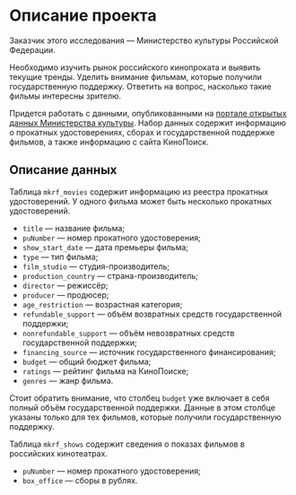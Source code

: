# Описание проекта

Заказчик этого исследования — Министерство культуры Российской Федерации.

Необходимо изучить рынок российского кинопроката и выявить текущие тренды. Уделить внимание фильмам, которые получили государственную поддержку. Ответить на вопрос, насколько такие фильмы интересны зрителю.

Придется работать с данными, опубликованными на <a href="http://opendata.mkrf.ru/" target="_blank">портале открытых данных Министерства культуры</a>. Набор данных содержит информацию о прокатных удостоверениях, сборах и государственной поддержке фильмов, а также информацию с сайта КиноПоиск.

## Описание данных

Таблица `mkrf_movies` содержит информацию из реестра прокатных удостоверений. У одного фильма может быть несколько прокатных удостоверений.

- `title` — название фильма;
- `puNumber` — номер прокатного удостоверения;
- `show_start_date` — дата премьеры фильма;
- `type` — тип фильма;
- `film_studio` — студия-производитель;
- `production_country` — страна-производитель;
- `director` — режиссёр;
- `producer` — продюсер;
- `age_restriction` — возрастная категория;
- `refundable_support` *—* объём возвратных средств государственной поддержки;
- `nonrefundable_support` *—* объём невозвратных средств государственной поддержки;
- `financing_source` *—* источник государственного финансирования;
- `budget` *—* общий бюджет фильма;
- `ratings` *—* рейтинг фильма на КиноПоиске;
- `genres` *—* жанр фильма.

Стоит обратить внимание, что столбец `budget` уже включает в себя полный объём государственной поддержки. Данные в этом столбце указаны только для тех фильмов, которые получили государственную поддержку.

Таблица `mkrf_shows` содержит сведения о показах фильмов в российских кинотеатрах.

- `puNumber` — номер прокатного удостоверения;
- `box_office` — сборы в рублях.

&nbsp;
